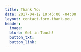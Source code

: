 ```yaml
---
title: Thank You
date: 2017-04-19 10:45:00 -04:00
layout: contact-form-thank-you
header:
  image: 
  blurb: Get in Touch!
  button_txt: 
  button_link: 
---
```


